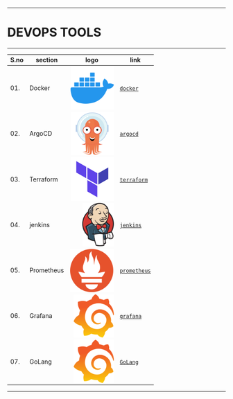 
----
# DEVOPS TOOLS
---



| S.no | section | logo | link |
| --- | --- | --- | --- |
| 01. | Docker | <img align="right" src="https://github.com/yuva19102003/DEVOPS-TOOL/blob/master/logo/docker.png" height="100" alt="docker">  |  [`docker`](https://github.com/yuva19102003/DEVOPS-TOOL/tree/master/Docker) |
| 02. | ArgoCD | <img align="right" src="https://github.com/yuva19102003/DEVOPS-TOOL/blob/master/logo/argocd.png" height="100" alt="ArgoCD">  |  [`argocd`](https://github.com/yuva19102003/DEVOPS-TOOL/tree/master/Argocd) |
| 03. | Terraform | <img align="right" src="https://github.com/yuva19102003/DEVOPS-TOOL/blob/master/logo/terraform.png" height="100" alt="terraform">  |  [`terraform`](https://github.com/yuva19102003/DEVOPS-TOOL/tree/master/Terrraform) |
| 04. | jenkins | <img align="right" src="https://github.com/yuva19102003/DEVOPS-TOOL/blob/master/logo/jenkins.png" height="100" alt="jenkins">  |  [`jenkins`](https://github.com/yuva19102003/DEVOPS-TOOL/tree/master/Jenkins) |
| 05. | Prometheus | <img align="right" src="https://github.com/yuva19102003/DEVOPS-TOOL/blob/master/logo/Prometheus.png" height="100" alt="prometheus">  |  [`prometheus`](https://github.com/yuva19102003/DEVOPS-TOOL/tree/master/prometheus) |
| 06. | Grafana | <img align="right" src="https://github.com/yuva19102003/DEVOPS-TOOL/blob/master/logo/grafana.png" height="100" alt="grafana">  |  [`grafana`](https://github.com/yuva19102003/DEVOPS-TOOL/tree/master/grafana) |
| 07. | GoLang | <img align="right" src="https://github.com/yuva19102003/DEVOPS-TOOL/blob/master/logo/grafana.png" height="100" alt="grafana">  |  [`GoLang`](https://github.com/yuva19102003/DEVOPS-TOOL/tree/master/go%20lang) |



----
